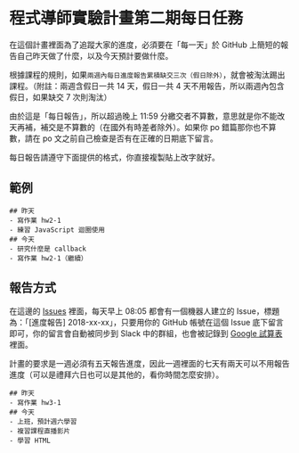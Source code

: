 # 程式導師實驗計畫第二期每日任務

在這個計畫裡面為了追蹤大家的進度，必須要在「每一天」於 GitHub 上簡短的報告自己昨天做了什麼，以及今天預計要做什麼。

根據課程的規則，如果`兩週內每日進度報告累積缺交三次（假日除外）`，就會被淘汰踢出課程。（附註：兩週含假日一共 14 天，假日一共 4 天不用報告，所以兩週內包含假日，如果缺交 7 次則淘汰）

由於這是「每日報告」，所以超過晚上 11:59 分繳交者不算數，意思就是你不能改天再補，補交是不算數的（在國外有時差者除外）。如果你 po 錯篇那你也不算數，請在 po 文之前自己檢查是否有在正確的日期底下留言。

每日報告請遵守下面提供的格式，你直接複製貼上改字就好。

## 範例

```
## 昨天
- 寫作業 hw2-1
- 練習 JavaScript 迴圈使用
## 今天
- 研究什麼是 callback
- 寫作業 hw2-1（繼續）
```

## 報告方式

在這邊的 [Issues](https://github.com/Lidemy/mentor-daily-report/issues) 裡面，每天早上 08:05 都會有一個機器人建立的 Issue，標題為：「[進度報告] 2018-xx-xx」，只要用你的 GitHub 帳號在這個 Issue 底下留言即可，你的留言會自動被同步到 Slack 中的群組，也會被記錄到 [Google 試算表](https://docs.google.com/spreadsheets/d/1-yuiwdubomd-q9S6oGTbje9QZG4bJW84vWcUqOcnz58/edit?usp=sharing)裡面。

計畫的要求是一週必須有五天報告進度，因此一週裡面的七天有兩天可以不用報告進度（可以是禮拜六日也可以是其他的，看你時間怎麼安排）。

```
## 昨天
- 寫作業 hw3-1
## 今天
- 上班，預計週六學習
- 複習課程直播影片
- 學習 HTML
```
